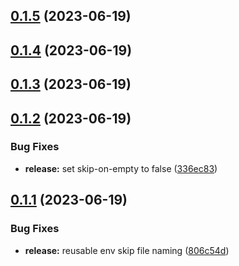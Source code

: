 ## [0.1.5](https://github.com/NathanaelGandhi/release-reusable-workflow/compare/v0.1.4...v0.1.5) (2023-06-19)



## [0.1.4](https://github.com/NathanaelGandhi/release-reusable-workflow/compare/v0.1.3...v0.1.4) (2023-06-19)



## [0.1.3](https://github.com/NathanaelGandhi/release-reusable-workflow/compare/v0.1.2...v0.1.3) (2023-06-19)



## [0.1.2](https://github.com/NathanaelGandhi/release-reusable-workflow/compare/v0.1.1...v0.1.2) (2023-06-19)


### Bug Fixes

* **release:** set skip-on-empty to false ([336ec83](https://github.com/NathanaelGandhi/release-reusable-workflow/commit/336ec83f2d124cf748e80e51ea9b4bcdfa157317))



## [0.1.1](https://github.com/NathanaelGandhi/release-reusable-workflow/compare/v0.1.0...v0.1.1) (2023-06-19)


### Bug Fixes

* **release:** reusable env skip file naming ([806c54d](https://github.com/NathanaelGandhi/release-reusable-workflow/commit/806c54d1081221dff3fb441653fbc012a40cfa82))




